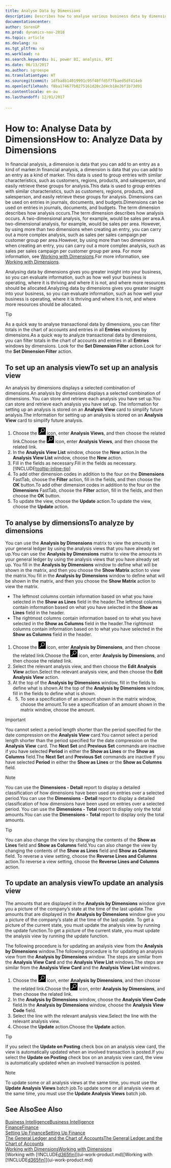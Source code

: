 ```yaml
---
title: Analyse Data by Dimensions
description: Describes how to analyse various business data by dimensions.
documentationcenter: 
author: SorenGP
ms.prod: dynamics-nav-2018
ms.topic: article
ms.devlang: na
ms.tgt_pltfrm: na
ms.workload: na
ms.search.keywords: bi, power BI, analysis, KPI
ms.date: 06/13/2017
ms.author: sgroespe
ms.translationtype: HT
ms.sourcegitcommit: 1dfba8b14019991c95f40ffd5f7fbaed5df414eb
ms.openlocfilehash: f8ba174677b0275161d20c2d4cb18e26f1b73d91
ms.contentlocale: en-au
ms.lasthandoff: 12/01/2017

---
```

#  <a name="how-to-analyze-data-by-dimensions"></a><span data-ttu-id="6c6ad-103">How to: Analyse Data by Dimensions</span><span class="sxs-lookup"><span data-stu-id="6c6ad-103">How to: Analyze Data by Dimensions</span></span>
<span data-ttu-id="6c6ad-104">In financial analysis, a dimension is data that you can add to an entry as a kind of marker.</span><span class="sxs-lookup"><span data-stu-id="6c6ad-104">In financial analysis, a dimension is data that you can add to an entry as a kind of marker.</span></span> <span data-ttu-id="6c6ad-105">This data is used to group entries with similar characteristics, such as customers, regions, products, and salesperson, and easily retrieve these groups for analysis.</span><span class="sxs-lookup"><span data-stu-id="6c6ad-105">This data is used to group entries with similar characteristics, such as customers, regions, products, and salesperson, and easily retrieve these groups for analysis.</span></span> <span data-ttu-id="6c6ad-106">Dimensions can be used on entries in journals, documents, and budgets.</span><span class="sxs-lookup"><span data-stu-id="6c6ad-106">Dimensions can be used on entries in journals, documents, and budgets.</span></span> <span data-ttu-id="6c6ad-107">The term dimension describes how analysis occurs.</span><span class="sxs-lookup"><span data-stu-id="6c6ad-107">The term dimension describes how analysis occurs.</span></span> <span data-ttu-id="6c6ad-108">A two-dimensional analysis, for example, would be sales per area.</span><span class="sxs-lookup"><span data-stu-id="6c6ad-108">A two-dimensional analysis, for example, would be sales per area.</span></span> <span data-ttu-id="6c6ad-109">However, by using more than two dimensions when creating an entry, you can carry out a more complex analysis, such as sales per sales campaign per customer group per area.</span><span class="sxs-lookup"><span data-stu-id="6c6ad-109">However, by using more than two dimensions when creating an entry, you can carry out a more complex analysis, such as sales per sales campaign per customer group per area.</span></span> <span data-ttu-id="6c6ad-110">For more information, see [Working with Dimensions](finance-dimensions.md).</span><span class="sxs-lookup"><span data-stu-id="6c6ad-110">For more information, see [Working with Dimensions](finance-dimensions.md).</span></span>

<span data-ttu-id="6c6ad-111">Analysing data by dimensions gives you greater insight into your business, so you can evaluate information, such as how well your business is operating, where it is thriving and where it is not, and where more resources should be allocated.</span><span class="sxs-lookup"><span data-stu-id="6c6ad-111">Analyzing data by dimensions gives you greater insight into your business, so you can evaluate information, such as how well your business is operating, where it is thriving and where it is not, and where more resources should be allocated.</span></span>

> [!TIP]
> <span data-ttu-id="6c6ad-112">As a quick way to analyse transactional data by dimensions, you can filter totals in the chart of accounts and entries in all **Entries** windows by dimensions.</span><span class="sxs-lookup"><span data-stu-id="6c6ad-112">As a quick way to analyze transactional data by dimensions, you can filter totals in the chart of accounts and entries in all **Entries** windows by dimensions.</span></span> <span data-ttu-id="6c6ad-113">Look for the **Set Dimension Filter** action.</span><span class="sxs-lookup"><span data-stu-id="6c6ad-113">Look for the **Set Dimension Filter** action.</span></span>

## <a name="to-set-up-an-analysis-view"></a><span data-ttu-id="6c6ad-114">To set up an analysis view</span><span class="sxs-lookup"><span data-stu-id="6c6ad-114">To set up an analysis view</span></span>  
<span data-ttu-id="6c6ad-115">An analysis by dimensions displays a selected combination of dimensions.</span><span class="sxs-lookup"><span data-stu-id="6c6ad-115">An analysis by dimensions displays a selected combination of dimensions.</span></span> <span data-ttu-id="6c6ad-116">You can store and retrieve each analysis you have set up.</span><span class="sxs-lookup"><span data-stu-id="6c6ad-116">You can store and retrieve each analysis you have set up.</span></span> <span data-ttu-id="6c6ad-117">The information for setting up an analysis is stored on an **Analysis View** card to simplify future analysis.</span><span class="sxs-lookup"><span data-stu-id="6c6ad-117">The information for setting up an analysis is stored on an **Analysis View** card to simplify future analysis.</span></span>  

1. <span data-ttu-id="6c6ad-118">Choose the ![Search for Page or Report](media/ui-search/search_small.png "Search for Page or Report icon") icon, enter **Analysis Views**, and then choose the related link.</span><span class="sxs-lookup"><span data-stu-id="6c6ad-118">Choose the ![Search for Page or Report](media/ui-search/search_small.png "Search for Page or Report icon") icon, enter **Analysis Views**, and then choose the related link.</span></span>  
2. <span data-ttu-id="6c6ad-119">In the **Analysis View List** window, choose the **New** action.</span><span class="sxs-lookup"><span data-stu-id="6c6ad-119">In the **Analysis View List** window, choose the **New** action.</span></span>
3. <span data-ttu-id="6c6ad-120">Fill in the fields as necessary.</span><span class="sxs-lookup"><span data-stu-id="6c6ad-120">Fill in the fields as necessary.</span></span> [!INCLUDE[tooltip-inline-tip](includes/tooltip-inline-tip_md.md)]
4. <span data-ttu-id="6c6ad-121">To add other dimension codes in addition to the four on the **Dimensions** FastTab, choose the **Filter** action, fill in the fields, and then choose the **OK** button.</span><span class="sxs-lookup"><span data-stu-id="6c6ad-121">To add other dimension codes in addition to the four on the **Dimensions** FastTab, choose the **Filter** action, fill in the fields, and then choose the **OK** button.</span></span>  
5. <span data-ttu-id="6c6ad-122">To update the view, choose the **Update** action.</span><span class="sxs-lookup"><span data-stu-id="6c6ad-122">To update the view, choose the **Update** action.</span></span>

## <a name="to-analyze-by-dimensions"></a><span data-ttu-id="6c6ad-123">To analyse by dimensions</span><span class="sxs-lookup"><span data-stu-id="6c6ad-123">To analyze by dimensions</span></span>
<span data-ttu-id="6c6ad-124">You can use the **Analysis by Dimensions** matrix to view the amounts in your general ledger by using the analysis views that you have already set up.</span><span class="sxs-lookup"><span data-stu-id="6c6ad-124">You can use the **Analysis by Dimensions** matrix to view the amounts in your general ledger by using the analysis views that you have already set up.</span></span> <span data-ttu-id="6c6ad-125">You fill in the **Analysis by Dimensions** window to define what will be shown in the matrix, and then you choose the **Show Matrix** action to view the matrix.</span><span class="sxs-lookup"><span data-stu-id="6c6ad-125">You fill in the **Analysis by Dimensions** window to define what will be shown in the matrix, and then you choose the **Show Matrix** action to view the matrix.</span></span>  

- <span data-ttu-id="6c6ad-126">The leftmost columns contain information based on what you have selected in the **Show as Lines** field in the header.</span><span class="sxs-lookup"><span data-stu-id="6c6ad-126">The leftmost columns contain information based on what you have selected in the **Show as Lines** field in the header.</span></span>  
- <span data-ttu-id="6c6ad-127">The rightmost columns contain information based on to what you have selected in the **Show as Columns** field in the header.</span><span class="sxs-lookup"><span data-stu-id="6c6ad-127">The rightmost columns contain information based on to what you have selected in the **Show as Columns** field in the header.</span></span>  

1. <span data-ttu-id="6c6ad-128">Choose the ![Search for Page or Report](media/ui-search/search_small.png "Search for Page or Report icon") icon, enter **Analysis by Dimensions**, and then choose the related link.</span><span class="sxs-lookup"><span data-stu-id="6c6ad-128">Choose the ![Search for Page or Report](media/ui-search/search_small.png "Search for Page or Report icon") icon, enter **Analysis by Dimensions**, and then choose the related link.</span></span>  
2. <span data-ttu-id="6c6ad-129">Select the relevant analysis view, and then choose the **Edit Analysis View** action.</span><span class="sxs-lookup"><span data-stu-id="6c6ad-129">Select the relevant analysis view,  and then choose the **Edit Analysis View** action.</span></span>
3. <span data-ttu-id="6c6ad-130">At the top of the **Analysis by Dimensions** window, fill in the fields to define what is shown.</span><span class="sxs-lookup"><span data-stu-id="6c6ad-130">At the top of the **Analysis by Dimensions** window, fill in the fields to define what is shown.</span></span>
4. 5. <span data-ttu-id="6c6ad-131">To see a specification of an amount shown in the matrix window, choose the amount.</span><span class="sxs-lookup"><span data-stu-id="6c6ad-131">To see a specification of an amount shown in the matrix window, choose the amount.</span></span>  

> [!IMPORTANT]  
>   <span data-ttu-id="6c6ad-132">You cannot select a period length shorter than the period specified for the date compression on the **Analysis View** card.</span><span class="sxs-lookup"><span data-stu-id="6c6ad-132">You cannot select a period length shorter than the period specified for the date compression on the **Analysis View** card.</span></span> <span data-ttu-id="6c6ad-133">The **Next Set** and **Previous Set** commands are inactive if you have selected **Period** in either the **Show as Lines** or the **Show as Columns** field.</span><span class="sxs-lookup"><span data-stu-id="6c6ad-133">The **Next Set** and **Previous Set** commands are inactive if you have selected **Period** in either the **Show as Lines** or the **Show as Columns** field.</span></span>  

> [!NOTE]  
>   <span data-ttu-id="6c6ad-134">You can use the **Dimensions - Detail** report to display a detailed classification of how dimensions have been used on entries over a selected period.</span><span class="sxs-lookup"><span data-stu-id="6c6ad-134">You can use the **Dimensions - Detail** report to display a detailed classification of how dimensions have been used on entries over a selected period.</span></span> <span data-ttu-id="6c6ad-135">You can use the **Dimensions - Total** report to display only the total amounts.</span><span class="sxs-lookup"><span data-stu-id="6c6ad-135">You can use the **Dimensions - Total** report to display only the total amounts.</span></span>  

> [!TIP]  
>   <span data-ttu-id="6c6ad-136">You can also change the view by changing the contents of the **Show as Lines** field and **Show as Columns** field.</span><span class="sxs-lookup"><span data-stu-id="6c6ad-136">You can also change the view by changing the contents of the **Show as Lines** field and **Show as Columns** field.</span></span> <span data-ttu-id="6c6ad-137">To reverse a view setting, choose the **Reverse Lines and Columns** action.</span><span class="sxs-lookup"><span data-stu-id="6c6ad-137">To reverse a view setting, choose the **Reverse Lines and Columns** action.</span></span>

## <a name="to-update-an-analysis-view"></a><span data-ttu-id="6c6ad-138">To update an analysis view</span><span class="sxs-lookup"><span data-stu-id="6c6ad-138">To update an analysis view</span></span>  
<span data-ttu-id="6c6ad-139">The amounts that are displayed in the **Analysis by Dimensions** window give you a picture of the company’s state at the time of the last update.</span><span class="sxs-lookup"><span data-stu-id="6c6ad-139">The amounts that are displayed in the **Analysis by Dimensions** window give you a picture of the company’s state at the time of the last update.</span></span> <span data-ttu-id="6c6ad-140">To get a picture of the current state, you must update the analysis view by running the update function.</span><span class="sxs-lookup"><span data-stu-id="6c6ad-140">To get a picture of the current state, you must update the analysis view by running the update function.</span></span>

<span data-ttu-id="6c6ad-141">The following procedure is for updating an analysis view from the **Analysis by Dimensions** window.</span><span class="sxs-lookup"><span data-stu-id="6c6ad-141">The following procedure is for updating an analysis view from the **Analysis by Dimensions** window.</span></span> <span data-ttu-id="6c6ad-142">The steps are similar from the **Analysis View Card** and the **Analysis View List** windows.</span><span class="sxs-lookup"><span data-stu-id="6c6ad-142">The steps are similar from the **Analysis View Card** and the **Analysis View List** windows.</span></span>  

1. <span data-ttu-id="6c6ad-143">Choose the ![Search for Page or Report](media/ui-search/search_small.png "Search for Page or Report icon") icon, enter **Analysis by Dimensions**, and then choose the related link.</span><span class="sxs-lookup"><span data-stu-id="6c6ad-143">Choose the ![Search for Page or Report](media/ui-search/search_small.png "Search for Page or Report icon") icon, enter **Analysis by Dimensions**, and then choose the related link.</span></span>  
2. <span data-ttu-id="6c6ad-144">In the **Analysis by Dimensions** window, choose the **Analysis View Code** field.</span><span class="sxs-lookup"><span data-stu-id="6c6ad-144">In the **Analysis by Dimensions** window, choose the **Analysis View Code** field.</span></span>  
3. <span data-ttu-id="6c6ad-145">Select the line with the relevant analysis view.</span><span class="sxs-lookup"><span data-stu-id="6c6ad-145">Select the line with the relevant analysis view.</span></span>  
4. <span data-ttu-id="6c6ad-146">Choose the **Update** action.</span><span class="sxs-lookup"><span data-stu-id="6c6ad-146">Choose the **Update** action.</span></span>  

> [!TIP]  
>   <span data-ttu-id="6c6ad-147">If you select the **Update on Posting** check box on an analysis view card, the view is automatically updated when an involved transaction is posted.</span><span class="sxs-lookup"><span data-stu-id="6c6ad-147">If you select the **Update on Posting** check box on an analysis view card, the view is automatically updated when an involved transaction is posted.</span></span>

> [!NOTE]  
>   <span data-ttu-id="6c6ad-148">To update some or all analysis views at the same time, you must use the **Update Analysis Views** batch job.</span><span class="sxs-lookup"><span data-stu-id="6c6ad-148">To update some or all analysis views at the same time, you must use the **Update Analysis Views** batch job.</span></span>  

## <a name="see-also"></a><span data-ttu-id="6c6ad-149">See Also</span><span class="sxs-lookup"><span data-stu-id="6c6ad-149">See Also</span></span>
[<span data-ttu-id="6c6ad-150">Business Intelligence</span><span class="sxs-lookup"><span data-stu-id="6c6ad-150">Business Intelligence</span></span>](bi.md)  
[<span data-ttu-id="6c6ad-151">Finance</span><span class="sxs-lookup"><span data-stu-id="6c6ad-151">Finance</span></span>](finance.md)  
[<span data-ttu-id="6c6ad-152">Setting Up Finance</span><span class="sxs-lookup"><span data-stu-id="6c6ad-152">Setting Up Finance</span></span>](finance-setup-finance.md)  
[<span data-ttu-id="6c6ad-153">The General Ledger and the Chart of Accounts</span><span class="sxs-lookup"><span data-stu-id="6c6ad-153">The General Ledger and the Chart of Accounts</span></span>](finance-general-ledger.md)  
[<span data-ttu-id="6c6ad-154">Working with Dimensions</span><span class="sxs-lookup"><span data-stu-id="6c6ad-154">Working with Dimensions</span></span>](finance-dimensions.md)  
<span data-ttu-id="6c6ad-155">[Working with [!INCLUDE[d365fin](includes/d365fin_md.md)]](ui-work-product.md)</span><span class="sxs-lookup"><span data-stu-id="6c6ad-155">[Working with [!INCLUDE[d365fin](includes/d365fin_md.md)]](ui-work-product.md)</span></span>  

